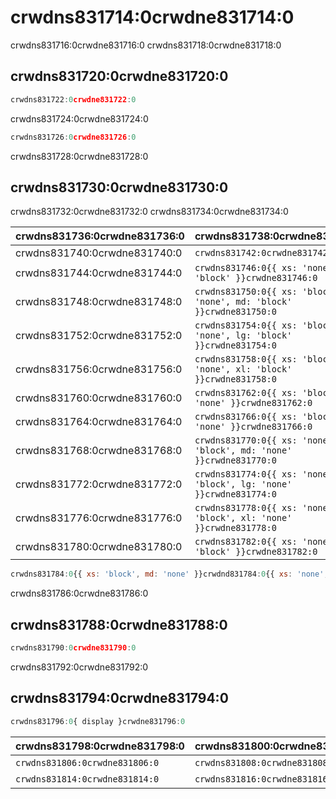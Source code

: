 # crwdns831714:0crwdne831714:0

<p class="description">crwdns831716:0crwdne831716:0 crwdns831718:0crwdne831718:0</p>

## crwdns831720:0crwdne831720:0

```jsx
crwdns831722:0crwdne831722:0
```

crwdns831724:0crwdne831724:0

```jsx
crwdns831726:0crwdne831726:0
```

crwdns831728:0crwdne831728:0

## crwdns831730:0crwdne831730:0

crwdns831732:0crwdne831732:0 crwdns831734:0crwdne831734:0

| crwdns831736:0crwdne831736:0 | crwdns831738:0crwdne831738:0                                             |
|:---------------------------- |:------------------------------------------------------------------------ |
| crwdns831740:0crwdne831740:0 | `crwdns831742:0crwdne831742:0`                                           |
| crwdns831744:0crwdne831744:0 | `crwdns831746:0{{ xs: 'none', sm: 'block' }}crwdne831746:0`              |
| crwdns831748:0crwdne831748:0 | `crwdns831750:0{{ xs: 'block', sm: 'none', md: 'block' }}crwdne831750:0` |
| crwdns831752:0crwdne831752:0 | `crwdns831754:0{{ xs: 'block', md: 'none', lg: 'block' }}crwdne831754:0` |
| crwdns831756:0crwdne831756:0 | `crwdns831758:0{{ xs: 'block', lg: 'none', xl: 'block' }}crwdne831758:0` |
| crwdns831760:0crwdne831760:0 | `crwdns831762:0{{ xs: 'block', xl: 'none' }}crwdne831762:0`              |
| crwdns831764:0crwdne831764:0 | `crwdns831766:0{{ xs: 'block', sm: 'none' }}crwdne831766:0`              |
| crwdns831768:0crwdne831768:0 | `crwdns831770:0{{ xs: 'none', sm: 'block', md: 'none' }}crwdne831770:0`  |
| crwdns831772:0crwdne831772:0 | `crwdns831774:0{{ xs: 'none', md: 'block', lg: 'none' }}crwdne831774:0`  |
| crwdns831776:0crwdne831776:0 | `crwdns831778:0{{ xs: 'none', lg: 'block', xl: 'none' }}crwdne831778:0`  |
| crwdns831780:0crwdne831780:0 | `crwdns831782:0{{ xs: 'none', xl: 'block' }}crwdne831782:0`              |

```jsx
crwdns831784:0{{ xs: 'block', md: 'none' }}crwdnd831784:0{{ xs: 'none', md: 'block' }}crwdne831784:0
```

crwdns831786:0crwdne831786:0

## crwdns831788:0crwdne831788:0

```jsx
crwdns831790:0crwdne831790:0
```

crwdns831792:0crwdne831792:0

## crwdns831794:0crwdne831794:0

```js
crwdns831796:0{ display }crwdne831796:0
```

| crwdns831798:0crwdne831798:0   | crwdns831800:0crwdne831800:0   | crwdns831802:0crwdne831802:0   | crwdns831804:0crwdne831804:0 |
|:------------------------------ |:------------------------------ |:------------------------------ |:---------------------------- |
| `crwdns831806:0crwdne831806:0` | `crwdns831808:0crwdne831808:0` | `crwdns831810:0crwdne831810:0` | crwdns831812:0crwdne831812:0 |
| `crwdns831814:0crwdne831814:0` | `crwdns831816:0crwdne831816:0` | `crwdns831818:0crwdne831818:0` | crwdns831820:0crwdne831820:0 |